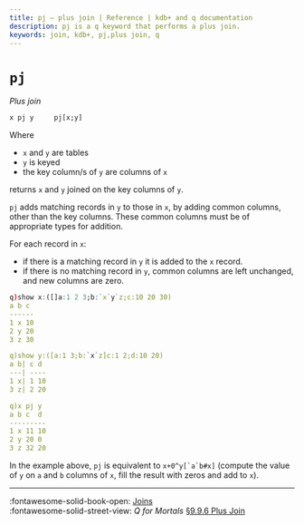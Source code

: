 ```yaml
---
title: pj – plus join | Reference | kdb+ and q documentation
description: pj is a q keyword that performs a plus join.
keywords: join, kdb+, pj,plus join, q
---
```

# `pj` 





_Plus join_

```txt
x pj y     pj[x;y]
```

Where

-   `x` and `y` are tables
-   `y` is keyed
-   the key column/s of `y` are columns of `x`

returns `x` and `y` joined on the key columns of `y`.

`pj` adds matching records in `y` to those in `x`, by adding common columns, other than the key columns. These common columns must be of appropriate types for addition.

For each record in `x`:

-   if there is a matching record in `y` it is added to the `x` record.
-   if there is no matching record in `y`, common columns are left unchanged, and new columns are zero.

```q
q)show x:([]a:1 2 3;b:`x`y`z;c:10 20 30)
a b c
------
1 x 10
2 y 20
3 z 30

q)show y:([a:1 3;b:`x`z]c:1 2;d:10 20)
a b| c d
---| ----
1 x| 1 10
3 z| 2 20

q)x pj y
a b c  d
---------
1 x 11 10
2 y 20 0
3 z 32 20
```

In the example above, `pj` is equivalent to `` x+0^y[`a`b#x] `` (compute the value of `y` on `a` and `b` columns of `x`, fill the result with zeros and add to `x`).

---
:fontawesome-solid-book-open:
[Joins](../basics/joins.md)
<br>
:fontawesome-solid-street-view:
_Q for Mortals_
[§9.9.6 Plus Join](/q4m3/9_Queries_q-sql/#996-plus-join-pj)

